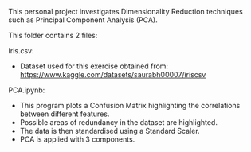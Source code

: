 This personal project investigates Dimensionality Reduction techniques such as Principal Component Analysis (PCA).

This folder contains 2 files:

Iris.csv:
* Dataset used for this exercise obtained from: https://www.kaggle.com/datasets/saurabh00007/iriscsv

PCA.ipynb:
* This program plots a Confusion Matrix highlighting the correlations between different features.
* Possible areas of redundancy in the dataset are highlighted.
* The data is then standardised using a Standard Scaler.
* PCA is applied with 3 components.
